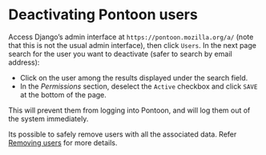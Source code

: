 # Deactivating Pontoon users

Access Django’s admin interface at `https://pontoon.mozilla.org/a/` (note that this is not the usual admin interface), then click `Users`. In the next page search for the user you want to deactivate (safer to search by email address):

* Click on the user among the results displayed under the search field.
* In the *Permissions* section, deselect the `Active` checkbox and click `SAVE` at the bottom of the page.

This will prevent them from logging into Pontoon, and will log them out of the system immediately.

Its possible to safely remove users with all the associated data. Refer [Removing users](removing_users.md) for more details.
